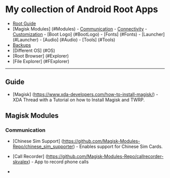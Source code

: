 # My collection of Android Root Apps

  - [Root Guide](#Guide)
  - [Magisk Modules] (#Modules)
		- [Communication](#communication)
		- [Connectivity](#connectivity)
		- [Customization](#customization)
		- [Boot Logo] (#BootLogo)
		- [Fonts] (#Fonts)
		- [Launcher] (#Launcher)
		- [Audio] (#Audio)
		- [Tools] (#Tools)
  - [Backups](#backups)
  - [Different OS] (#OS)
  - [Root Browser] (#Explorer)
  - [File Explorer] (#FExplorer)
  ---
  
  ## Guide
  
  * [Magisk] (https://www.xda-developers.com/how-to-install-magisk/) - XDA Thread with a Tutorial on how to Install Magisk and TWRP.
  
  ## Magisk Modules
  
  ### Communication
 
  * [Chinese Sim Support] (https://github.com/Magisk-Modules-Repo/chinese_sim_supporter) - Enables support for Chinese Sim Cards. 
  
  * [Call Recorder] (https://github.com/Magisk-Modules-Repo/callrecorder-skvalex) - App to record phone calls
  
  * 
